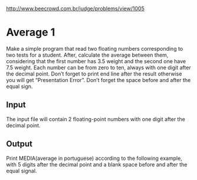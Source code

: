 http://www.beecrowd.com.br/judge/problems/view/1005

# Average 1

Make a simple program that read two floating numbers
corresponding to two tests for a student. After,
calculate the average between them, considering that
the first number has 3.5 weight and the second one
have 7.5 weight. Each number can be from zero to ten,
always with one digit after the decimal point.
Don’t forget to print end line after the result
otherwise you will get “Presentation Error”.
Don’t forget the space before and after the equal sign.

## Input

The input file will contain 2 floating-point numbers
with one digit after the decimal point.

## Output

Print MEDIA(average in portuguese) according to the following
example, with 5 digits after the decimal point and a
blank space before and after the equal signal.
